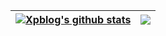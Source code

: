 | <a href="https://github.com/anuraghazra/github-readme-stats"><img align="center" src="https://github-readme-stats.vercel.app/api?username=xpblog&show_icons=true&include_all_commits=true&theme=buefy&hide_border=true" alt="Xpblog's github stats" /></a> | <a href="https://github.com/anuraghazra/github-readme-stats"><img align="center" src="https://github-readme-stats.vercel.app/api/top-langs/?username=xpblog&layout=compact&theme=buefy&hide_border=true" /></a> |
| ------------- | ------------- |
